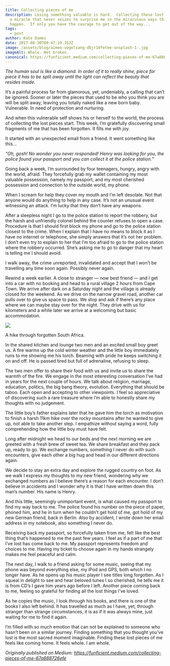 ```yaml
---
title: Collecting pieces of me
description: Losing something valuable is hard.  Collecting these lost pieces is
  a miracle that never seizes to surprise me in the miraculous ways things
  happen.  If only you have the courage to get out of the way...
tags:
  - post
author: Kate Dames
date: 2017-08-30T09:47:19.352Z
image: /assets/blog/aimee-vogelsang-dbjr10fetee-unsplash-1-.jpg
imageAlt: Whole. Not broken.
canonical: https://funficient.medium.com/collecting-pieces-of-me-67a888726efe
---
```

*The human soul is like a diamond. In order of it to really shine, piece for piece it has to be split away until the light can reflect the beauty that resides inside.*

It’s a painful process far from glamorous, yet, undeniably, a calling that can’t be ignored. Sooner or later the pieces that used to be who you think you are will be split away, leaving you totally naked like a new born baby. Vulnerable. In need of protection and nurturing.

And when this vulnerable self shows his or herself to the world, the process of collecting the lost pieces start. This week, I’m gratefully discovering small fragments of me that has been forgotten. It fills me with joy.

It started with an unexpected email from a friend. It went something like this…

*“Oh, gosh! No wonder you never responded! Henry was looking for you, the police found your passport and you can collect it at the police station.”*

Going back a week, I’m surrounded by four teenagers, hungry, angry with the world, afraid. They forcefully grab my wallet containing my most valuable possession, namely my passport, and my most cherished possession and connection to the outside world, my phone.

When I scream for help they cover my mouth and I’m left desolate. Not that anyone would do anything to help in any case. It’s not an unusual event witnessing an attack. I’m lucky that they don’t have any weapons.

After a sleepless night I go to the police station to report the robbery, but the harsh and unfriendly colonel behind the counter refuses to open a case. Procedure is that I should first block my phone and go to the police station closest to the crime. When I explain that I have no means to block it as I have no internet or telephone, she simply answers that it’s not her problem. I don’t even try to explain to her that I’m too afraid to go to the police station where the robbery occurred. She’s asking me to go to danger that my heart is telling me I should avoid.

I walk away, the crime unreported, invalidated and accept that I won’t be travelling any time soon again. Possibly never again.

Rewind a week earlier. A close to stranger — now best friend — and I get into a car with no booking and head to a rural village 2 hours from Cape Town. We arrive after dark on a Saturday night and the village is already closed for the weekend. As we drive on the narrow gravel road, another car pulls over to give us space to pass. We stop and ask if there’s any place where we can maybe stay over for the night. They drive with us for kilometers and a while later we arrive at a welcoming but basic accommodation.

![](https://miro.medium.com/max/1400/1*yAesI9ctCoJUA4XxvsQ0gg.jpeg)

A hike through forgotten South Africa.

In the shared kitchen and lounge two men and an excited small boy greet us. A fire warms up the cold winter weather and the little boy immediately runs to me showing me his torch. Beaming with pride he keeps switching it on and off. He is passed tired but full of adrenaline, refusing to sleep.

The two men offer to share their food with us and invite us to share the warmth of the fire. We engage in the most interesting conversation I’ve had in years for the next couple of hours. We talk about religion, marriage, education, politics, the big bang theory, evolution. Everything that should be taboo. Each open and accepting to other viewpoints. I feel so appreciative of discovering such a rare treasure where I’m able to honestly share my thoughts with no judgement.

The little boy’s father explains later that he gave him the torch as motivation to finish a harsh 11km hike over the rocky mountains after he wanted to give up, not able to take another step. I empathize without saying a word, fully comprehending how the little boy must have felt.

Long after midnight we head to our beds and the next morning we are greeted with a fresh brew of sweet tea. We share breakfast and they pack up, ready to go. We exchange numbers, something I never do with such encounters, give each other a big hug and head in our different directions again.

We decide to stay an extra day and explore the rugged country on foot. As we walk I express my thoughts to my new friend, wondering why we exchanged numbers as I believe there’s a reason for each encounter. I don’t believe in accidents and I wonder why it is that I have written down this man’s number. His name is Henry.

And this little, seemingly unimportant event, is what caused my passport to find my way back to me. The police found his number on the piece of paper, phoned him, and he in turn when he couldn’t get hold of me, got hold of my new German friend, back in Berlin. Also by accident, I wrote down her email address in my notebook, also something I never do.

Receiving back my passport, so forcefully taken from me, felt like the best thing that’s happened to me the past few years. I feel as if a part of me that I’ve lost has come back to me. My passport represents freedom and choices to me. Having my ticket to choose again in my hands strangely makes me feel peaceful and calm.

The next day, I walk to a friend asking for some music, seeing that my phone was beyond everything else, my iPod and GPS, both which I no longer have. As he opens up his music player I see titles long forgotten. As I squeal in delight to see and hear beloved tunes I so cherished, he tells me it is from CD’s I gave him years ago before I left. Another piece coming back to me, feeling so grateful for finding all the lost things I’ve loved.

As he copies the music, I look through his books, and there is one of the books I also left behind. It has travelled as much as I have, yet, through stranger than strange circumstances, it is as if it was always mine, just waiting for me to find it again.

I’m filled with so much emotion that can not be explained to someone who hasn’t been on a similar journey. Finding something that you thought you’ve lost is the most sacred moment imaginable. Finding these lost pieces of me feels like coming home. It feels whole. I am whole.







*Originally published on Medium: https://funficient.medium.com/collecting-pieces-of-me-67a888726efe*